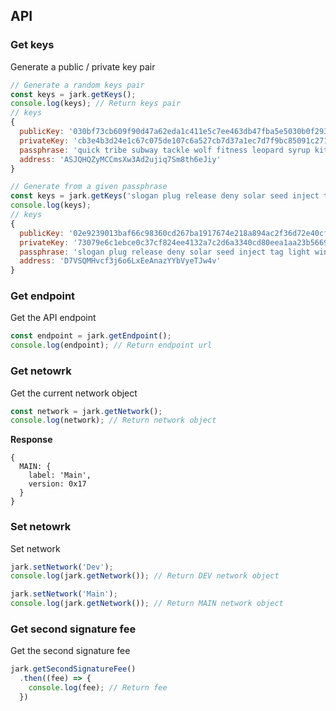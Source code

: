 ## API

### Get keys
Generate a public / private key pair

```js
// Generate a random keys pair
const keys = jark.getKeys();
console.log(keys); // Return keys pair
// keys
{ 
  publicKey: '030bf73cb609f90d47a62eda1c411e5c7ee463db47fba5e5030b0f2932353d5618',
  privateKey: 'cb3e4b3d24e1c67c075de107c6a527cb7d37a1ec7d7f9bc85091c271a6020962',
  passphrase: 'quick tribe subway tackle wolf fitness leopard syrup kitten reject mansion vast',
  address: 'ASJQHQZyMCCmsXw3Ad2ujiq7Sm8th6eJiy'
}

// Generate from a given passphrase
const keys = jark.getKeys('slogan plug release deny solar seed inject tag light winner box oyster');
console.log(keys);
// keys
{ 
  publicKey: '02e9239013baf66c98360cd267ba1917674e218a894ac2f36d72e40cffc6e55e8a',
  privateKey: '73079e6c1ebce0c37cf824ee4132a7c2d6a3340cd80eea1aa23b566911b42005',
  passphrase: 'slogan plug release deny solar seed inject tag light winner box oyster',
  address: 'D7VSQMHvcf3j6o6LxEeAnazYYbVyeTJw4v'
}
```

### Get endpoint
Get the API endpoint

```js
const endpoint = jark.getEndpoint();
console.log(endpoint); // Return endpoint url
```

### Get netowrk
Get the current network object

```js
const network = jark.getNetwork();
console.log(network); // Return network object
```
**Response**
```
{
  MAIN: {
    label: 'Main',
    version: 0x17
  }
}
```

### Set netowrk
Set network

```js
jark.setNetwork('Dev');
console.log(jark.getNetwork()); // Return DEV network object

jark.setNetwork('Main');
console.log(jark.getNetwork()); // Return MAIN network object
```

### Get second signature fee
Get the second signature fee

```js
jark.getSecondSignatureFee()
  .then((fee) => {
    console.log(fee); // Return fee
  })
```